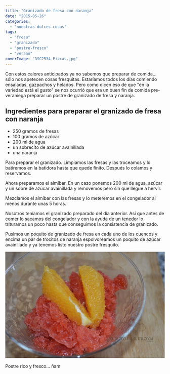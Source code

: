 ```yaml
---
title: "Granizado de fresa con naranja"
date: "2015-05-26"
categories: 
  - "nuestras-dulces-cosas"
tags: 
  - "fresa"
  - "granizado"
  - "postre-fresco"
  - "verano"
coverImage: "DSC2534-Pizcas.jpg"
---
```


Con estos calores anticipados ya no sabemos que preparar de comida... sólo nos apetecen cosas fresquitas. Estaríamos todos los días comiendo ensaladas, gazpachos y helados. Pero como dicen eso de que "en la variedad está el gusto" se nos ocurrió que era un buen fín de comida pre-veraniega preparar un postre de granizado de fresa y naranja.

## Ingredientes para preparar el granizado de fresa con naranja

- 250 gramos de fresas
- 100 gramos de azúcar
- 200 ml de agua
- un sobrecito de azúcar avainillada
- una naranja

Para preparar el granizado. Limpiamos las fresas y las troceamos y lo batiremos en la batidora hasta que quede finito. Después lo colamos y reservamos.

Ahora preparamos el almíbar. En un cazo ponemos 200 ml de agua, azúcar y un sobre de azúcar avainillada y removemos pero sin que llegue a hervir.

Mezclamos el almíbar con las fresas y lo meteremos en el congelador al menos durante unas 5 horas.

Nosotros teníamos el granizado preparado del día anterior. Así que antes de comer lo sacamos del congelador y con la ayuda de un tenedor lo trituramos un poco hasta que conseguimos la consistencia de granizado.

Pusimos un poquito de granizado de fresa en cada uno de los cuencos y encima un par de trocitos de naranja espolvoreamos un poquito de azúcar avainillado y ya tenemos listo nuestro postre fresquito.

![](images/DSC2534-Pizcas.jpg)

Postre rico y fresco... ñam
